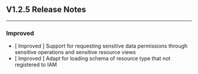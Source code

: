 ## V1.2.5 Release Notes

---

### Improved

- [ Improved ] Support for requesting sensitive data permissions through sensitive operations and sensitive resource views 
- [ Improved ] Adapt for loading schema of resource type that not registered to IAM 
